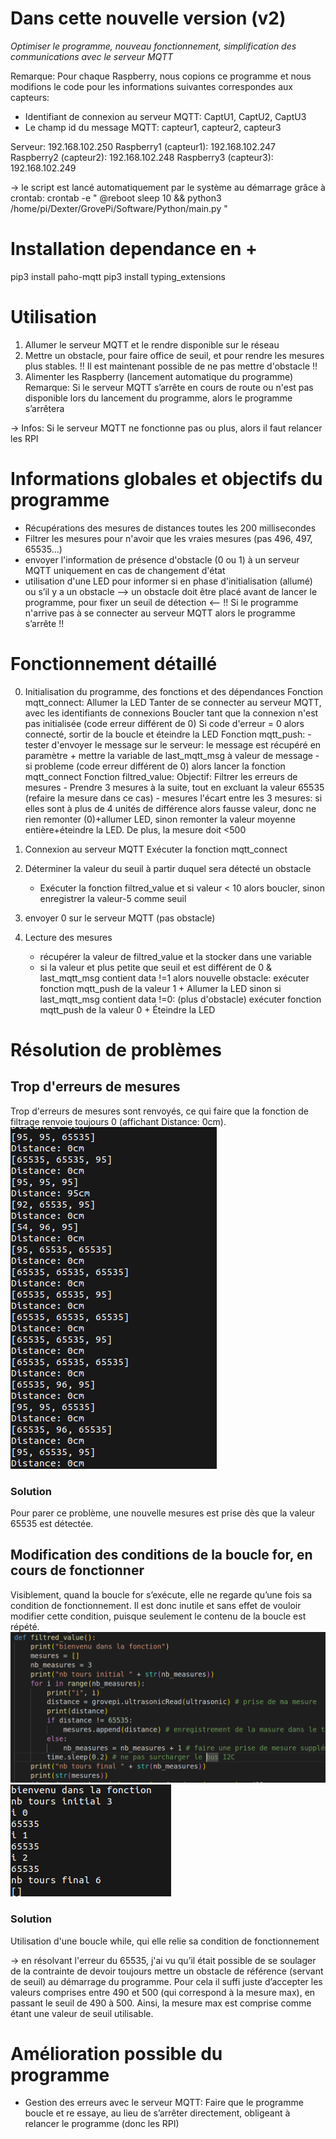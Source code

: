 # Dans cette nouvelle version (v2)
*Optimiser le programme, nouveau fonctionnement, simplification des communications avec le serveur MQTT*

Remarque: Pour chaque Raspberry, nous copions ce programme et nous modifions le code pour les informations suivantes correspondes aux capteurs:
- Identifiant de connexion au serveur MQTT: CaptU1, CaptU2, CaptU3
- Le champ id du message MQTT: capteur1, capteur2, capteur3

Serveur: 192.168.102.250
Raspberry1 (capteur1): 192.168.102.247
Raspberry2 (capteur2): 192.168.102.248
Raspberry3 (capteur3): 192.168.102.249

-> le script est lancé automatiquement par le système au démarrage grâce à crontab:
crontab -e
"
@reboot sleep 10 && python3 /home/pi/Dexter/GrovePi/Software/Python/main.py
"


# Installation dependance en +
pip3 install paho-mqtt
pip3 install typing_extensions



# Utilisation
1. Allumer le serveur MQTT et le rendre disponible sur le réseau
2. Mettre un obstacle, pour faire office de seuil, et pour rendre les mesures plus stables. !! Il est maintenant possible de ne pas mettre d'obstacle !!
3. Alimenter les Raspberry (lancement automatique du programme)
Remarque: Si le serveur MQTT s’arrête en cours de route ou n'est pas disponible lors du lancement du programme, alors le programme s’arrêtera

-> Infos: Si le serveur MQTT ne fonctionne pas ou plus, alors il faut relancer les RPI


# Informations globales et objectifs du programme
- Récupérations des mesures de distances toutes les 200 millisecondes
- Filtrer les mesures pour n'avoir que les vraies mesures (pas 496, 497, 65535...)
- envoyer l'information de présence d'obstacle (0 ou 1) à un serveur MQTT uniquement en cas de changement d'état
- utilisation d'une LED pour informer si en phase d'initialisation (allumé) ou s’il y a un obstacle
--> un obstacle doit être placé avant de lancer le programme, pour fixer un seuil de détection <--
!! Si le programme n'arrive pas à se connecter au serveur MQTT alors le programme s’arrête !!

# Fonctionnement détaillé
0. Initialisation du programme, des fonctions et des dépendances
    Fonction mqtt_connect:
        Allumer la LED
        Tanter de se connecter au serveur MQTT, avec les identifiants de connexions
        Boucler tant que la connexion n'est pas initialisée (code erreur différent de 0)
        Si code d'erreur = 0 alors connecté, sortir de la boucle et éteindre la LED
    Fonction mqtt_push:
        - tester d'envoyer le message sur le serveur: le message est récupéré en paramètre
            + mettre la variable de last_mqtt_msg à valeur de message
        - si probleme (code erreur différent de 0) alors lancer la fonction mqtt_connect
    Fonction filtred_value:
        Objectif: Filtrer les erreurs de mesures
        - Prendre 3 mesures à la suite, tout en excluant la valeur 65535 (refaire la mesure dans ce cas)
        - mesures l'écart entre les 3 mesures: si elles sont à plus de 4 unités de différence alors fausse valeur, donc ne rien remonter (0)+allumer LED, sinon remonter la valeur moyenne entière+éteindre la LED. De plus, la mesure doit <500

1. Connexion au serveur MQTT
    Exécuter la fonction mqtt_connect

2. Déterminer la valeur du seuil à partir duquel sera détecté un obstacle
    - Exécuter la fonction filtred_value et si valeur < 10 alors boucler, sinon enregistrer la valeur-5 comme seuil

3. envoyer 0 sur le serveur MQTT (pas obstacle)

4. Lecture des mesures
    - récupérer la valeur de filtred_value et la stocker dans une variable
    - si la valeur et plus petite que seuil et est différent de 0 & last_mqtt_msg contient data !=1 alors nouvelle obstacle: exécuter fonction mqtt_push de la valeur 1 + Allumer la LED
        sinon si last_mqtt_msg contient data !=0: (plus d'obstacle) exécuter fonction mqtt_push de la valeur 0 + Éteindre la LED



# Résolution de problèmes
## Trop d'erreurs de mesures
Trop d'erreurs de mesures sont renvoyés, ce qui faire que la fonction de filtrage renvoie toujours 0 (affichant Distance: 0cm).
![screenshot](img/Trop_erreur.png)
### Solution
Pour parer ce problème, une nouvelle mesures est prise dès que la valeur 65535 est détectée.

## Modification des conditions de la boucle for, en cours de fonctionner
Visiblement, quand la boucle for s’exécute, elle ne regarde qu’une fois sa condition de fonctionnement. Il est donc inutile et sans effet de vouloir modifier cette condition, puisque seulement le contenu de la boucle est répété.
![screenshot](img/PB_boucle-for1.png)
![screenshot](img/PB_boucle-for2.png)

### Solution
Utilisation d'une boucle while, qui elle relie sa condition de fonctionnement

-> en résolvant l'erreur du 65535, j'ai vu qu’il était possible de se soulager de la contrainte de devoir toujours mettre un obstacle de référence (servant de seuil) au démarrage du programme. Pour cela il suffi juste d’accepter les valeurs comprises entre 490 et 500 (qui correspond à la mesure max), en passant le seuil de 490 à 500.
Ainsi, la mesure max est comprise comme étant une valeur de seuil utilisable.



# Amélioration possible du programme
- Gestion des erreurs avec le serveur MQTT: Faire que le programme boucle et re essaye, au lieu de s’arrêter directement, obligeant à relancer le programme (donc les RPI)